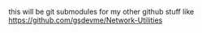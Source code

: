 this will be git submodules for my other github stuff like https://github.com/gsdevme/Network-Utilities